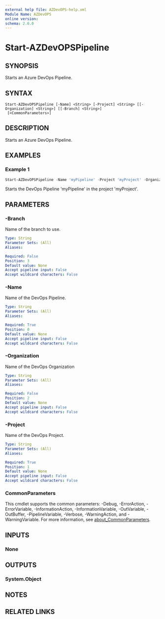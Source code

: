 ```yaml
---
external help file: AZDevOPS-help.xml
Module Name: AZDevOPS
online version:
schema: 2.0.0
---
```


# Start-AZDevOPSPipeline

## SYNOPSIS
Starts an Azure DevOps Pipeline.

## SYNTAX

```
Start-AZDevOPSPipeline [-Name] <String> [-Project] <String> [[-Organization] <String>] [[-Branch] <String>]
 [<CommonParameters>]
```

## DESCRIPTION
Starts an Azure DevOps Pipeline.

## EXAMPLES

### Example 1
```powershell
Start-AZDevOPSPipeline -Name 'myPipeline' -Project 'myProject' -Organization 'AZDevOPS' -Branch 'main'
```

Starts the DevOps Pipeline 'myPipeline' in the project 'myProject'.

## PARAMETERS

### -Branch
Name of the branch to use.

```yaml
Type: String
Parameter Sets: (All)
Aliases:

Required: False
Position: 3
Default value: None
Accept pipeline input: False
Accept wildcard characters: False
```

### -Name
Name of the DevOps Pipeline.

```yaml
Type: String
Parameter Sets: (All)
Aliases:

Required: True
Position: 0
Default value: None
Accept pipeline input: False
Accept wildcard characters: False
```

### -Organization
Name of the DevOps Organization

```yaml
Type: String
Parameter Sets: (All)
Aliases:

Required: False
Position: 2
Default value: None
Accept pipeline input: False
Accept wildcard characters: False
```

### -Project
Name of the DevOps Project.

```yaml
Type: String
Parameter Sets: (All)
Aliases:

Required: True
Position: 1
Default value: None
Accept pipeline input: False
Accept wildcard characters: False
```

### CommonParameters
This cmdlet supports the common parameters: -Debug, -ErrorAction, -ErrorVariable, -InformationAction, -InformationVariable, -OutVariable, -OutBuffer, -PipelineVariable, -Verbose, -WarningAction, and -WarningVariable. For more information, see [about_CommonParameters](http://go.microsoft.com/fwlink/?LinkID=113216).

## INPUTS

### None

## OUTPUTS

### System.Object
## NOTES

## RELATED LINKS
